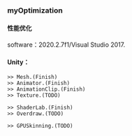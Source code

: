 ### myOptimization
#### 性能优化

software：2020.2.7f1/Visual Studio 2017.

#### Unity：
    >> Mesh.(Finish)
    >> Animator.(Finish)
    >> AnimationClip.(Finish)
    >> Texture.(TODO)
	
    >> ShaderLab.(Finish)
    >> Overdraw.(TODO)

    >> GPUSkinning.(TODO)